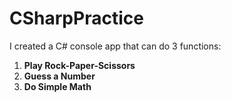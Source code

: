 # CSharpPractice

I created a C# console app that can do 3 functions:


1. **Play Rock-Paper-Scissors** 
2. **Guess a Number**  
3. **Do Simple Math**  
